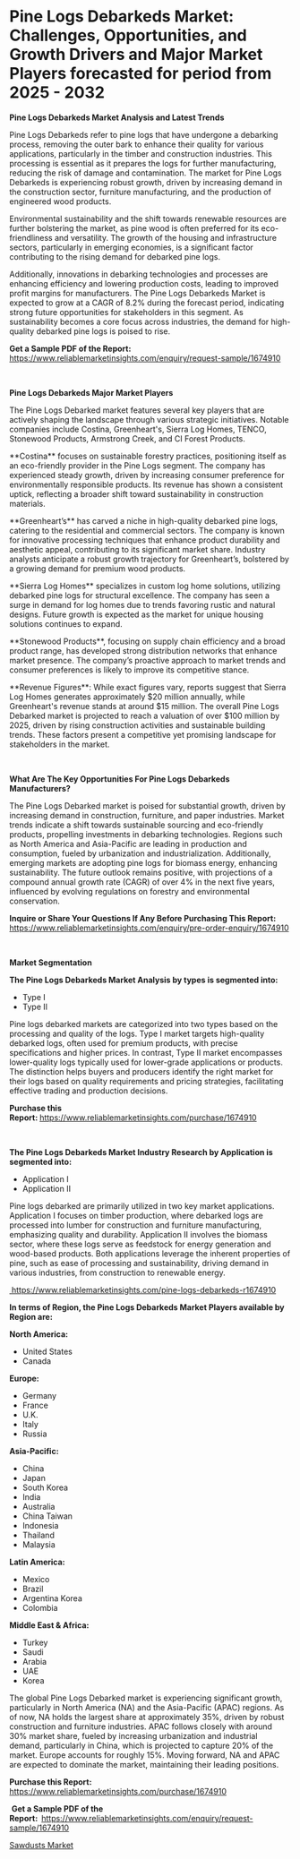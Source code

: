 <p><h1>Pine Logs Debarkeds Market: Challenges, Opportunities, and Growth Drivers and Major Market Players forecasted for period from 2025 - 2032</h1></p><p><strong>Pine Logs Debarkeds Market Analysis and Latest Trends</strong></p>
<p><p>Pine Logs Debarkeds refer to pine logs that have undergone a debarking process, removing the outer bark to enhance their quality for various applications, particularly in the timber and construction industries. This processing is essential as it prepares the logs for further manufacturing, reducing the risk of damage and contamination. The market for Pine Logs Debarkeds is experiencing robust growth, driven by increasing demand in the construction sector, furniture manufacturing, and the production of engineered wood products. </p><p>Environmental sustainability and the shift towards renewable resources are further bolstering the market, as pine wood is often preferred for its eco-friendliness and versatility. The growth of the housing and infrastructure sectors, particularly in emerging economies, is a significant factor contributing to the rising demand for debarked pine logs. </p><p>Additionally, innovations in debarking technologies and processes are enhancing efficiency and lowering production costs, leading to improved profit margins for manufacturers. The Pine Logs Debarkeds Market is expected to grow at a CAGR of 8.2% during the forecast period, indicating strong future opportunities for stakeholders in this segment. As sustainability becomes a core focus across industries, the demand for high-quality debarked pine logs is poised to rise.</p></p>
<p><strong>Get a Sample PDF of the Report:&nbsp;</strong> <a href="https://www.reliablemarketinsights.com/enquiry/request-sample/1674910?utm_campaign=2244&utm_medium=2&utm_source=Github&utm_content=ia&utm_term=25032025&utm_id=pine-logs-debarkeds">https://www.reliablemarketinsights.com/enquiry/request-sample/1674910</a></p>
<p>&nbsp;</p>
<p><strong>Pine Logs Debarkeds Major Market Players</strong></p>
<p><p>The Pine Logs Debarked market features several key players that are actively shaping the landscape through various strategic initiatives. Notable companies include Costina, Greenheart's, Sierra Log Homes, TENCO, Stonewood Products, Armstrong Creek, and CI Forest Products. </p><p>**Costina** focuses on sustainable forestry practices, positioning itself as an eco-friendly provider in the Pine Logs segment. The company has experienced steady growth, driven by increasing consumer preference for environmentally responsible products. Its revenue has shown a consistent uptick, reflecting a broader shift toward sustainability in construction materials.</p><p>**Greenheart’s** has carved a niche in high-quality debarked pine logs, catering to the residential and commercial sectors. The company is known for innovative processing techniques that enhance product durability and aesthetic appeal, contributing to its significant market share. Industry analysts anticipate a robust growth trajectory for Greenheart’s, bolstered by a growing demand for premium wood products.</p><p>**Sierra Log Homes** specializes in custom log home solutions, utilizing debarked pine logs for structural excellence. The company has seen a surge in demand for log homes due to trends favoring rustic and natural designs. Future growth is expected as the market for unique housing solutions continues to expand. </p><p>**Stonewood Products**, focusing on supply chain efficiency and a broad product range, has developed strong distribution networks that enhance market presence. The company’s proactive approach to market trends and consumer preferences is likely to improve its competitive stance.</p><p>**Revenue Figures**: While exact figures vary, reports suggest that Sierra Log Homes generates approximately $20 million annually, while Greenheart's revenue stands at around $15 million. The overall Pine Logs Debarked market is projected to reach a valuation of over $100 million by 2025, driven by rising construction activities and sustainable building trends. These factors present a competitive yet promising landscape for stakeholders in the market.</p></p>
<p>&nbsp;</p>
<p><strong>What Are The Key Opportunities For Pine Logs Debarkeds Manufacturers?</strong></p>
<p><p>The Pine Logs Debarked market is poised for substantial growth, driven by increasing demand in construction, furniture, and paper industries. Market trends indicate a shift towards sustainable sourcing and eco-friendly products, propelling investments in debarking technologies. Regions such as North America and Asia-Pacific are leading in production and consumption, fueled by urbanization and industrialization. Additionally, emerging markets are adopting pine logs for biomass energy, enhancing sustainability. The future outlook remains positive, with projections of a compound annual growth rate (CAGR) of over 4% in the next five years, influenced by evolving regulations on forestry and environmental conservation.</p></p>
<p><strong>Inquire or Share Your Questions If Any Before Purchasing This Report:</strong> <a href="https://www.reliablemarketinsights.com/enquiry/pre-order-enquiry/1674910?utm_campaign=2244&utm_medium=2&utm_source=Github&utm_content=ia&utm_term=25032025&utm_id=pine-logs-debarkeds">https://www.reliablemarketinsights.com/enquiry/pre-order-enquiry/1674910</a></p>
<p>&nbsp;</p>
<p><strong>Market Segmentation</strong></p>
<p><strong>The Pine Logs Debarkeds Market Analysis by types is segmented into:</strong></p>
<p><ul><li>Type I</li><li>Type II</li></ul></p>
<p><p>Pine logs debarked markets are categorized into two types based on the processing and quality of the logs. Type I market targets high-quality debarked logs, often used for premium products, with precise specifications and higher prices. In contrast, Type II market encompasses lower-quality logs typically used for lower-grade applications or products. The distinction helps buyers and producers identify the right market for their logs based on quality requirements and pricing strategies, facilitating effective trading and production decisions.</p></p>
<p><strong>Purchase this Report:&nbsp;</strong><a href="https://www.reliablemarketinsights.com/purchase/1674910?utm_campaign=2244&utm_medium=2&utm_source=Github&utm_content=ia&utm_term=25032025&utm_id=pine-logs-debarkeds">https://www.reliablemarketinsights.com/purchase/1674910</a></p>
<p>&nbsp;</p>
<p><strong>The Pine Logs Debarkeds Market Industry Research by Application is segmented into:</strong></p>
<p><ul><li>Application I</li><li>Application II</li></ul></p>
<p><p>Pine logs debarked are primarily utilized in two key market applications. Application I focuses on timber production, where debarked logs are processed into lumber for construction and furniture manufacturing, emphasizing quality and durability. Application II involves the biomass sector, where these logs serve as feedstock for energy generation and wood-based products. Both applications leverage the inherent properties of pine, such as ease of processing and sustainability, driving demand in various industries, from construction to renewable energy.</p></p>
<p><a href="https://www.reliablemarketinsights.com/pine-logs-debarkeds-r1674910?utm_campaign=2244&utm_medium=2&utm_source=Github&utm_content=ia&utm_term=25032025&utm_id=pine-logs-debarkeds">&nbsp;https://www.reliablemarketinsights.com/pine-logs-debarkeds-r1674910</a></p>
<p><strong>In terms of Region, the Pine Logs Debarkeds Market Players available by Region are:</strong></p>
<p>
    <p> <strong> North America: </strong>
        <ul>
            <li>United States</li>
            <li>Canada</li>
        </ul>
        </p> 
    <p> <strong> Europe: </strong>
        <ul>
            <li>Germany</li>
            <li>France</li>
            <li>U.K.</li>
            <li>Italy</li>
            <li>Russia</li>
        </ul>
        </p> 
    <p> <strong> Asia-Pacific: </strong>
        <ul>
            <li>China</li>
            <li>Japan</li>
            <li>South Korea</li>
            <li>India</li>
            <li>Australia</li>
            <li>China Taiwan</li>
            <li>Indonesia</li>
            <li>Thailand</li>
            <li>Malaysia</li>
        </ul>
        </p> 
    <p> <strong> Latin America: </strong>
        <ul>
            <li>Mexico</li>
            <li>Brazil</li>
            <li>Argentina Korea</li>
            <li>Colombia</li>
        </ul>
        </p> 
    <p> <strong> Middle East & Africa: </strong>
        <ul>
            <li>Turkey</li>
            <li>Saudi</li>
            <li>Arabia</li>
            <li>UAE</li>
            <li>Korea</li>
        </ul>
    </p>
    </p>
<p><p>The global Pine Logs Debarked market is experiencing significant growth, particularly in North America (NA) and the Asia-Pacific (APAC) regions. As of now, NA holds the largest share at approximately 35%, driven by robust construction and furniture industries. APAC follows closely with around 30% market share, fueled by increasing urbanization and industrial demand, particularly in China, which is projected to capture 20% of the market. Europe accounts for roughly 15%. Moving forward, NA and APAC are expected to dominate the market, maintaining their leading positions.</p></p>
<p><strong>Purchase this Report: </strong><a href="https://www.reliablemarketinsights.com/purchase/1674910?utm_campaign=2244&utm_medium=2&utm_source=Github&utm_content=ia&utm_term=25032025&utm_id=pine-logs-debarkeds">https://www.reliablemarketinsights.com/purchase/1674910</a></p>
<p>&nbsp;<strong>Get a Sample PDF of the Report:&nbsp;&nbsp;</strong><a href="https://www.reliablemarketinsights.com/enquiry/request-sample/1674910?utm_campaign=2244&utm_medium=2&utm_source=Github&utm_content=ia&utm_term=25032025&utm_id=pine-logs-debarkeds">https://www.reliablemarketinsights.com/enquiry/request-sample/1674910</a></p>
<p><strong></strong></p>
<p><p><a href="https://github.com/delindacallegari68/Market-Research-Report-List-1/blob/main/sawdusts-market.md?utm_campaign=2244&utm_medium=2&utm_source=Github&utm_content=ia&utm_term=25032025&utm_id=pine-logs-debarkeds">Sawdusts Market</a></p></p>
